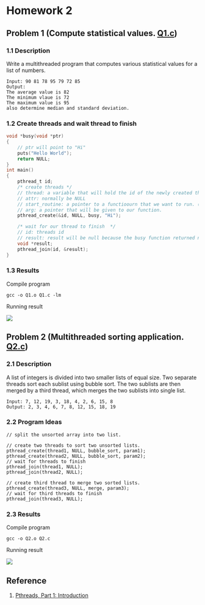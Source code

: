 # Homework 2
## Problem 1 (Compute statistical values. [Q1.c](./Q1.c))
### 1.1 Description
Write a multithreaded program that computes various statistical values for a list of numbers.
```
Input: 90 81 78 95 79 72 85
Output: 
The average value is 82
The minimum vlaue is 72
The maximum value is 95
also determine median and standard deviation.
```
### 1.2 Create threads and wait thread to finish
```c
void *busy(void *ptr) 
{
    // ptr will point to "Hi"
    puts("Hello World");
    return NULL;
}
int main() 
{
    pthread_t id;
    /* create threads */
    // thread: a variable that will hold the id of the newly created thread.
    // attr: normally be NULL
    // start_routine: a pointer to a functioourn that we want to run. (function pointer)
    // arg: a pointer that will be given to our function. 
    pthread_create(&id, NULL, busy, "Hi");

    /* wait for our thread to finish  */
    // id: threads id
    // result: result will be null because the busy function returned null
    void *result;
    pthread_join(id, &result);
}
```
### 1.3 Results
Compile program
```
gcc -o Q1.o Q1.c -lm
```
Running result

![](https://drive.google.com/uc?export=view&id=1-BjXqu5-CxqbTree5DMh79TS7wdpww9h)

## Problem 2 (Multithreaded sorting application. [Q2.c](./Q2.c))
### 2.1 Description
A list of integers is divided into two smaller lists of equal size. Two separate threads sort each sublist using bubble sort. The two sublists are then merged by a third thread, which merges the two sublists into single list.
```
Input: 7, 12, 19, 3, 18, 4, 2, 6, 15, 8
Output: 2, 3, 4, 6, 7, 8, 12, 15, 18, 19
```

### 2.2 Program Ideas
```
// split the unsorted array into two list. 

// create two threads to sort two unsorted lists.
pthread_create(thread1, NULL, bubble_sort, param1);
pthread_create(thread2, NULL, bubble_sort, param2);
// wait for threads to finish
pthread_join(thread1, NULL);
pthread_join(thread2, NULL);

// create third thread to merge two sorted lists.
pthread_create(thread3, NULL, merge, param3);
// wait for third threads to finish
pthread_join(thread3, NULL);
```

### 2.3 Results
Compile program
```
gcc -o Q2.o Q2.c
```
Running result

![](https://drive.google.com/uc?export=view&id=1-D729NstP5uaFtYTb4JWkt6Xk5HOI9Vb)

## Reference
1. [Pthreads, Part 1: Introduction](https://github.com/angrave/SystemProgramming/wiki/Pthreads%2C-Part-1%3A-Introduction)